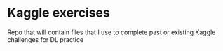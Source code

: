 # Kaggle exercises
Repo that will contain files that I use to complete past or existing Kaggle challenges for DL practice